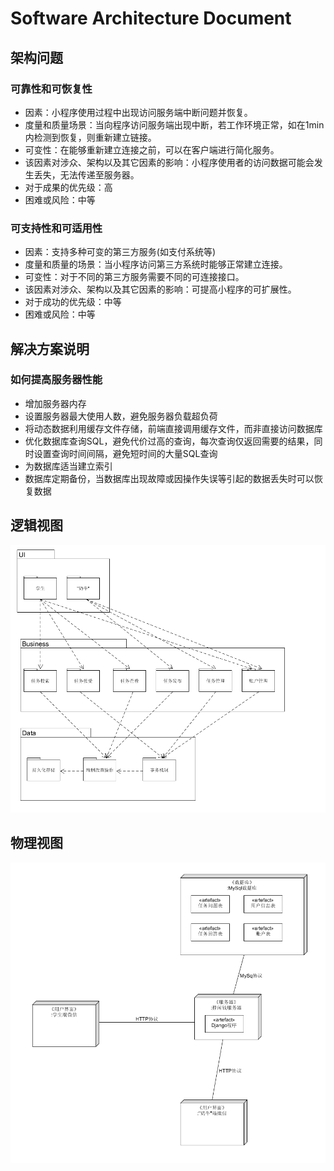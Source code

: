 # Software Architecture Document

## 架构问题

### 可靠性和可恢复性

* 因素：小程序使用过程中出现访问服务端中断问题并恢复。
* 度量和质量场景：当向程序访问服务端出现中断，若工作环境正常，如在1min内检测到恢复，则重新建立链接。
* 可变性：在能够重新建立连接之前，可以在客户端进行简化服务。
* 该因素对涉众、架构以及其它因素的影响：小程序使用者的访问数据可能会发生丢失，无法传递至服务器。
* 对于成果的优先级：高
* 困难或风险：中等

### 可支持性和可适用性

* 因素：支持多种可变的第三方服务(如支付系统等)
* 度量和质量的场景：当小程序访问第三方系统时能够正常建立连接。
* 可变性：对于不同的第三方服务需要不同的可连接接口。
* 该因素对涉众、架构以及其它因素的影响：可提高小程序的可扩展性。
* 对于成功的优先级：中等
* 困难或风险：中等

## 解决方案说明

### 如何提高服务器性能

* 增加服务器内存
* 设置服务器最大使用人数，避免服务器负载超负荷
* 将动态数据利用缓存文件存储，前端直接调用缓存文件，而非直接访问数据库
* 优化数据库查询SQL，避免代价过高的查询，每次查询仅返回需要的结果，同时设置查询时间间隔，避免短时间的大量SQL查询
* 为数据库适当建立索引
* 数据库定期备份，当数据库出现故障或因操作失误等引起的数据丢失时可以恢复数据

## 逻辑视图

![logic_view](image/7_4_1.png)

## 物理视图

![Deploy_img](image/7_4_2.png)


